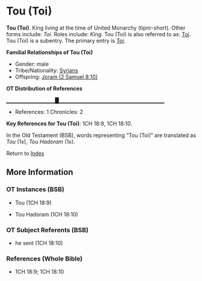 # Tou (Toi)
**Tou (Toi)**. 
King living at the time of United Monarchy (tipnr-short). 
Other forms include: 
*Toi*. 
Roles include: 
_King_. 
Tou (Toi) is also referred to as: 
[Toi](Toi.md). 
Tou (Toi) is a subentry. The primary entry is 
[Toi](Toi.md). 




**Familial Relationships of Tou (Toi)**


* Gender: male
* Tribe/Nationality: [Syrians](../../../groups/md/acai/Syria.md)
* Offspring: [Joram (2 Samuel 8:10)](Joram.2.md)


**OT Distribution of References**

▁▁▁▁▁▁▁▁▁▁▁▁█▁▁▁▁▁▁▁▁▁▁▁▁▁▁▁▁▁▁▁▁▁▁▁▁▁▁
* References: 1 Chronicles: 2



**Key References for Tou (Toi)**: 
1CH 18:9, 1CH 18:10. 


In the Old Testament (BSB), words representing “Tou (Toi)” are translated as 
*Tou* (1x), *Tou Hadoram* (1x). 




Return to [Index](00-Index.md)

## More Information

### OT Instances (BSB)

* Tou (1CH 18:9)

* Tou Hadoram (1CH 18:10)



### OT Subject Referents (BSB)

* he sent (1CH 18:10)



### References (Whole Bible)

* 1CH 18:9; 1CH 18:10



